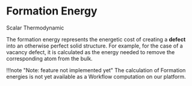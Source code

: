 # Formation Energy

<span class="btn badge b-success border-50">Scalar</span> <span class="btn badge b-info border-50">Thermodynamic</span>

The formation energy represents the energetic cost of creating a **defect** into an otherwise perfect solid structure. For example, for the case of a vacancy defect, it is calculated as the energy needed to remove the corresponding atom from the bulk. 

!!!note "Note: feature not implemented yet"
    The calculation of Formation energies is not yet available as a Workflow computation on our platform.
